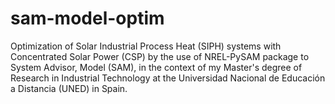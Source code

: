 # sam-model-optim
Optimization of Solar Industrial Process Heat (SIPH) systems with Concentrated Solar Power (CSP) by the use of NREL-PySAM package to System Advisor, Model (SAM), in the context of my Master's degree of Research in Industrial Technology at the Universidad Nacional de Educación a Distancia (UNED) in Spain.
